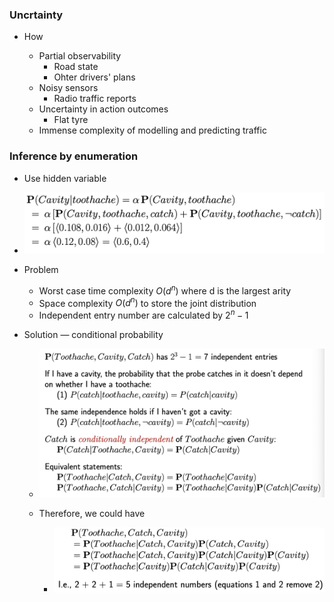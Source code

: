 ### Uncrtainty

- How

  - Partial observability
    - Road state
    - Ohter drivers' plans
  - Noisy sensors
    - Radio traffic reports
  - Uncertainty in action outcomes
    - Flat tyre
  - Immense complexity of modelling and predicting traffic

  

### Inference by enumeration

- Use hidden variable
  
- ![image-20190621221706911](assets/image-20190621221706911.png)
  
- Problem

  - Worst case time complexity $O(d^n)$ where d is the largest arity
  - Space complexity $O(d^n)$ to store the joint distribution
  - Independent entry number are calculated by $2^n -1$

- Solution — conditional probability

  - ![image-20190621222320051](assets/image-20190621222320051.png)

  
  - Therefore, we could have
    - ![image-20190621222346716](assets/image-20190621222346716.png)